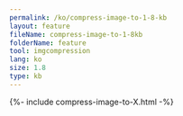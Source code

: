 ```yaml
---
permalink: /ko/compress-image-to-1-8-kb
layout: feature
fileName: compress-image-to-1-8kb
folderName: feature
tool: imgcompression
lang: ko
size: 1.8
type: kb
---
```


{%- include compress-image-to-X.html -%}
